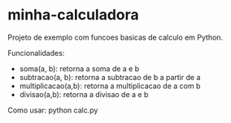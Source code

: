 # minha-calculadora 
 
Projeto de exemplo com funcoes basicas de calculo em Python. 
 
Funcionalidades: 
- soma(a, b): retorna a soma de a e b 
- subtracao(a, b): retorna a subtracao de b a partir de a 
- multiplicacao(a,b): retorna a multiplicacao de a com b
- divisao(a,b): retorna a divisao de a e b
 
Como usar: 
python calc.py 
